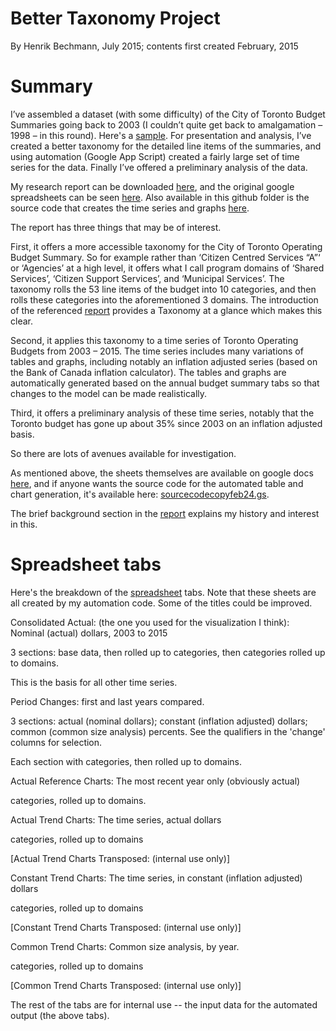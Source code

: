 # Better Taxonomy Project

By Henrik Bechmann, July 2015; contents first created February, 2015

# Summary

I’ve assembled a dataset (with some difficulty) of the City of Toronto Budget Summaries going back to 2003 (I couldn’t quite get back to amalgamation – 1998 – in this round). Here's a [sample](https://drive.google.com/open?id=0B208oCU9D8OuNnlIbVVSdUxoYms). For presentation and analysis, I’ve created a better taxonomy for the detailed line items of the summaries, and using automation (Google App Script) created a fairly large set of time series for the data. Finally I’ve offered a preliminary analysis of the data.

My research report can be downloaded [here](https://drive.google.com/open?id=0B208oCU9D8Ouc0JvVERXVWVsRW8&authuser=0), and the original google spreadsheets can be seen [here](https://drive.google.com/open?id=1R5B_HMmDISyCfZcxS34sYY6iReGFbMCF1olzBJ7N9zU&authuser=0). Also available in this github folder is the source code that creates the time series and graphs [here](https://github.com/HenrikBechmann/CivicTechTO-TorontoBudget/blob/master/bettertaxonomy/sourcecodecopyfeb24.gs).

The report has three things that may be of interest.

First, it offers a more accessible taxonomy for the City of Toronto Operating Budget Summary. So for example rather than ‘Citizen Centred Services “A”‘ or ‘Agencies’ at a high level, it offers what I call program domains of ‘Shared Services’, ‘Citizen Support Services’, and ‘Municipal Services’. The taxonomy rolls the 53 line items of the budget into 10 categories, and then rolls these categories into the aforementioned 3 domains. The introduction of the referenced [report](https://drive.google.com/open?id=0B208oCU9D8Ouc0JvVERXVWVsRW8&authuser=0) provides a Taxonomy at a glance which makes this clear.

Second, it applies this taxonomy to a time series of Toronto Operating Budgets from 2003 – 2015. The time series includes many variations of tables and graphs, including notably an inflation adjusted series (based on the Bank of Canada inflation calculator). The tables and graphs are automatically generated based on the annual budget summary tabs so that changes to the model can be made realistically.

Third, it offers a preliminary analysis of these time series, notably that the Toronto budget has gone up about 35% since 2003 on an inflation adjusted basis.

So there are lots of avenues available for investigation.

As mentioned above, the sheets themselves are available on google docs [here](https://docs.google.com/spreadsheets/d/1R5B_HMmDISyCfZcxS34sYY6iReGFbMCF1olzBJ7N9zU/edit?usp=sharing), and if anyone wants the source code for the automated table and chart generation, it's available here: [sourcecodecopyfeb24.gs](https://github.com/HenrikBechmann/CivicTechTO-TorontoBudget/blob/master/bettertaxonomy/sourcecodecopyfeb24.gs).

The brief background section in the [report](https://drive.google.com/open?id=0B208oCU9D8Ouc0JvVERXVWVsRW8&authuser=0) explains my history and interest in this.

# Spreadsheet tabs

Here's the breakdown of the [spreadsheet](https://docs.google.com/spreadsheets/d/1R5B_HMmDISyCfZcxS34sYY6iReGFbMCF1olzBJ7N9zU/edit#gid=931374146) tabs. Note that these sheets are all created by my automation code. Some of the titles could be improved.

Consolidated Actual: (the one you used for the visualization I think): Nominal (actual) dollars, 2003 to 2015

3 sections: base data, then rolled up to categories, then categories rolled up to domains.

This is the basis for all other time series.

Period Changes: first and last years compared.

3 sections: actual (nominal dollars); constant (inflation adjusted) dollars; common (common size analysis) percents. See the qualifiers in the 'change' columns for selection.

Each section with categories, then rolled up to domains.

Actual Reference Charts: The most recent year only (obviously actual)

categories, rolled up to domains.

Actual Trend Charts: The time series, actual dollars

categories, rolled up to domains

[Actual Trend Charts Transposed: (internal use only)]

Constant Trend Charts: The time series, in constant (inflation adjusted) dollars

categories, rolled up to domains

[Constant Trend Charts Transposed: (internal use only)]

Common Trend Charts: Common size analysis, by year. 

categories, rolled up to domains

[Common Trend Charts Transposed: (internal use only)]

The rest of the tabs are for internal use -- the input data for the automated output (the above tabs).
